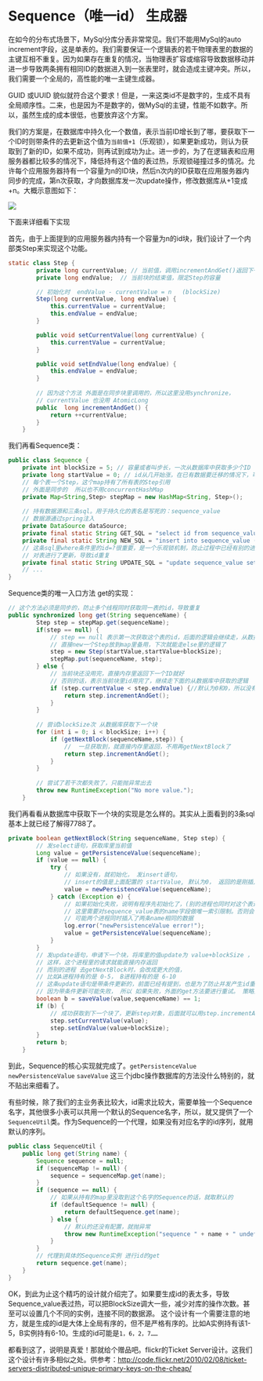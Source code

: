 # Sequence（唯一id） 生成器

在如今的分布式场景下，MySql分库分表非常常见。我们不能用MySql的auto increment字段，这是单表的。我们需要保证一个逻辑表的若干物理表里的数据的主键互相不重复。因为如果存在重复的情况，当物理表扩容或缩容导致数据移动并进一步导致两条拥有相同ID的数据进入到一张表里时，就会造成主键冲突。所以，我们需要一个全局的，高性能的唯一主键生成器。

GUID 或UUID 貌似就符合这个要求！但是，一来这类id不是数字的，生成不具有全局顺序性。二来，也是因为不是数字的，做MySql的主键，性能不如数字。所以，虽然生成的成本很低，也要放弃这个方案。

我们的方案是，在数据库中持久化一个数值，表示当前ID增长到了哪，要获取下一个ID时则带条件的去更新这个值为`当前值+1`（乐观锁），如果更新成功，则认为获取到了新的ID，如果不成功，则再试到成功为止。进一步的，为了在逻辑表和应用服务器都比较多的情况下，降低持有这个值的表过热，乐观锁碰撞过多的情况。允许每个应用服务器持有一个容量为n的ID块，然后n次内的ID获取在应用服务器内同步的完成，第n次获取，才向数据库发一次update操作，修改数据库从+1变成+n。大概示意图如下：

![](https://ws4.sinaimg.cn/large/006tKfTcly1fs1kchrygtj310l0tsjxt.jpg)

下面来详细看下实现

首先，由于上面提到的应用服务器内持有一个容量为n的id块，我们设计了一个内部类Step来实现这个功能。

``` java
static class Step {
        private long currentValue; // 当前值，调用incrementAndGet()返回下一个id
        private long endValue;  // 当前块的结束值，限定Step的容量

    	// 初始化时  endValue - currentValue = n   (blockSize)
        Step(long currentValue, long endValue) {
            this.currentValue = currentValue;
            this.endValue = endValue;
        }

        public void setCurrentValue(long currentValue) {
            this.currentValue = currentValue;
        }

        public void setEndValue(long endValue) {
            this.endValue = endValue;
        }
      
        // 因为这个方法 外面是在同步块里调用的，所以这里没用synchronize，
        // currentValue 也没用 AtomicLong
        public  long incrementAndGet() {
            return ++currentValue;
        }
    }
```

我们再看Sequence类：

``` java
public class Sequence {
    private int blockSize = 5; // 容量或者叫步长，一次从数据库中获取多少个ID
    private long startValue = 0; // id从几开始涨，在已有数据要迁移的情况下，可以设置为非零的数
    // 每个表一个Step，这个map持有了所有表的Step引用
    // 外面是同步的  所以也不用concurrentHashMap
    private Map<String,Step> stepMap = new HashMap<String, Step>();
    
    // 持有数据源和三条sql。用于持久化的表名是写死的：sequence_value
    // 数据源通过spring注入
    private DataSource dataSource;
    private final static String GET_SQL = "select id from sequence_value where name = ?";
    private final static String NEW_SQL = "insert into sequence_value (id,name) values (?,?)";
    // 这条sql里where条件里的id=?很重要，是一个乐观锁机制，防止过程中已经有别的进程(别的Sequence实例)
    // 对表进行了更新，导致id重复
    private final static String UPDATE_SQL = "update sequence_value set id = ?  where name = ? and id = ?";
    // ...
}
```

Sequence类的唯一入口方法 get的实现：

``` java
// 这个方法必须是同步的，防止多个线程同时获取同一表的id，导致重复
public synchronized long get(String sequenceName) {
        Step step = stepMap.get(sequenceName);
    	if(step == null) {
            // step == null 表示第一次获取这个表的id，后面的逻辑会继续走，从数据库中读入
            // 直接new一个Step放到map里备用，下次就能走else里的逻辑了
            step = new Step(startValue,startValue+blockSize);
            stepMap.put(sequenceName, step);
        } else {
            // 当前块还没用完，直接内存里返回下一个ID就好
            // 否则的话，表示当前块里id用完了，继续走下面的从数据库中获取的逻辑
            if (step.currentValue < step.endValue) {//默认为0和0，所以没有错
                return step.incrementAndGet();
            }
        }
    
        // 尝试blockSize次 从数据库获取下一个块
        for (int i = 0; i < blockSize; i++) {
            if (getNextBlock(sequenceName,step)) {
                //  一旦获取到，就直接内存里返回，不用再getNextBlock了
                return step.incrementAndGet();
            }
        }
    
        // 尝试了若干次都失败了，只能抛异常出去
        throw new RuntimeException("No more value.");
    }
```

我们再看看从数据库中获取下一个块的实现是怎么样的。其实从上面看到的3条sql基本上就已经了解得7788了。

``` java
private boolean getNextBlock(String sequenceName, Step step) {
    	// 发select语句，获取库里当前值
        Long value = getPersistenceValue(sequenceName);
        if (value == null) {
            try {
                // 如果没有，就初始化， 发insert语句，
                // insert的值是上面配置的 startValue, 默认为0， 返回的是刚插入的值
                value = newPersistenceValue(sequenceName); 
            } catch (Exception e) {
                // 如果初始化失败，说明有程序先初始化了，(别的进程也同时对这个表进行id获取)
                // 这里需要对sequence_value表的name字段做唯一索引限制。否则会有问题
                // 可能两个进程同时插入了两条name相同的数据
                log.error("newPersistenceValue error!");
                value = getPersistenceValue(sequenceName); 
            }
        }
        // 发update语句，申请下一个块，将库里的值update为 value+blockSize ，
        // 这样，这个进程里的请求就能直接内存返回
        // 而别的进程 去getNextBlock时，会改成更大的值，
        // 比如A进程持有的是 0-5， B进程持有的是 6-10
     	// 这条update语句是带条件更新的，前面已经有提到，也是为了防止并发产生id重复
        // 因为带条件更新可能失败， 所以 如果失败，外面的get方法要进行重试。 策略是重试blockSize次
        boolean b = saveValue(value,sequenceName) == 1;
        if (b) {
            // 成功获取到下一个块了，更新step对象，后面就可以用step.incrementAndGet()了。
            step.setCurrentValue(value);
            step.setEndValue(value+blockSize);
        }
        return b;
    }
```

到此，Sequence的核心实现就完成了。`getPersistenceValue` `newPersistenceValue`  `saveValue` 这三个jdbc操作数据库的方法没什么特别的，就不贴出来细看了。

有些时候，除了我们的主业务表比较大，id需求比较大，需要单独一个Sequence名字，其他很多小表可以共用一个默认的Sequence名字，所以，就又提供了一个`SequenceUtil`类。作为Sequence的一个代理，如果没有对应名字的id序列，就用默认的序列。

``` java
public class SequenceUtil {
	public long get(String name) {
        Sequence sequence = null;
        if (sequenceMap != null) {
            sequence = sequenceMap.get(name);
        }
        if (sequence == null) {
            // 如果从持有的map里没取到这个名字的Sequence的话，就取默认的
            if (defaultSequence != null) {
                return defaultSequence.get(name);
            } else {
                // 默认的还没有配置，就抛异常
                throw new RuntimeException("sequence " + name + " undefined!");
            }
        }
        // 代理到具体的Sequence实例 进行id的get
        return sequence.get(name);
    }
}
```



OK，到此为止这个精巧的设计就介绍完了。如果要生成id的表太多，导致Sequence_value表过热，可以把BlockSize调大一些，减少对库的操作次数。甚至可以设置几个不同的实例，连接不同的数据源。 这个设计有一个需要注意的地方，就是生成的id是大体上全局有序的，但不是严格有序的。比如A实例持有该1-5，B实例持有6-10。生成的id可能是`1，6，2，7……` 

都看到这了，说明是真爱！那就给个赠品吧。flickr的Ticket Server设计。这我们这个设计有许多相似之处。供参考：http://code.flickr.net/2010/02/08/ticket-servers-distributed-unique-primary-keys-on-the-cheap/
